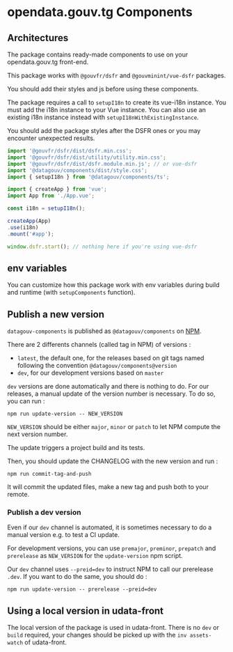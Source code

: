 # opendata.gouv.tg  Components

## Architectures

The package contains ready-made components to use on your opendata.gouv.tg  front-end.

This package works with `@gouvfr/dsfr` and `@gouvminint/vue-dsfr` packages.

You should add their styles and js before using these components.

The package requires a call to `setupI18n` to create its vue-i18n instance.
You must add the i18n instance to your Vue instance.
You can also use an existing i18n instance instead with `setupI18nWithExistingInstance`.

You should add the package styles after the DSFR ones or you may encounter unexpected results.

```ts
import '@gouvfr/dsfr/dist/dsfr.min.css';
import '@gouvfr/dsfr/dist/utility/utility.min.css';
import '@gouvfr/dsfr/dist/dsfr.module.min.js'; // or vue-dsfr
import '@datagouv/components/dist/style.css';
import { setupI18n } from '@datagouv/components/ts';

import { createApp } from 'vue';
import App from './App.vue';

const i18n = setupI18n();

createApp(App)
.use(i18n)
.mount('#app');

window.dsfr.start(); // nothing here if you're using vue-dsfr
```

## env variables

You can customize how this package work with env variables during build and runtime (with `setupComponents` function).

## Publish a new version

`datagouv-components` is published as `@datagouv/components` on [NPM](https://www.npmjs.com/package/@datagouv/components).

There are 2 differents channels (called tag in NPM) of versions :
- `latest`, the default one, for the releases based on git tags named following the convention `@datagouv/components@version`
- `dev`, for our development versions based on `master`

`dev` versions are done automatically and there is nothing to do.
For our releases, a manual update of the version number is necessary. To do so, you can run :

```
npm run update-version -- NEW_VERSION
```

`NEW_VERSION` should be either `major`, `minor` or `patch` to let NPM compute the next version number.

The update triggers a project build and its tests.

Then, you should update the CHANGELOG with the new version and run :

```
npm run commit-tag-and-push
```

It will commit the updated files, make a new tag and push both to your remote.

### Publish a dev version

Even if our `dev` channel is automated, it is sometimes necessary to do a manual version e.g. to test a CI update.

For development versions, you can use `premajor`, `preminor`, `prepatch` and `prerelease` as `NEW_VERSION` for the `update-version` npm script.

Our `dev` channel uses `--preid=dev` to instruct NPM to call our prerelease `.dev`.
If you want to do the same, you should do :

```
npm run update-version -- prerelease --preid=dev
```

## Using a local version in udata-front

The local version of the package is used in udata-front.
There is no `dev` or `build` required, your changes should be picked up with the `inv assets-watch` of udata-front.
